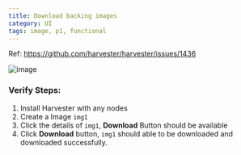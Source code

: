 ```yaml
---
title: Download backing images
category: UI
tags: image, p1, functional
---
```

Ref: https://github.com/harvester/harvester/issues/1436

![image](https://user-images.githubusercontent.com/5169694/189675005-a7509189-f0c3-42e4-b5a4-d8c1bc1f6341.png)


### Verify Steps:
1. Install Harvester with any nodes
1. Create a Image `img1`
1. Click the details of `img1`, **Download** Button should be available
1. Click **Download** button, `img1` should able to be downloaded and downloaded successfully.
